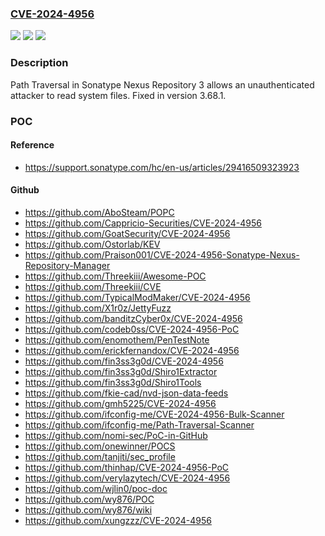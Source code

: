 ### [CVE-2024-4956](https://cve.mitre.org/cgi-bin/cvename.cgi?name=CVE-2024-4956)
![](https://img.shields.io/static/v1?label=Product&message=Nexus%20Repository&color=blue)
![](https://img.shields.io/static/v1?label=Version&message=3.0.0%3C%3D%203.68.0%20&color=brighgreen)
![](https://img.shields.io/static/v1?label=Vulnerability&message=CWE-22%20Improper%20Limitation%20of%20a%20Pathname%20to%20a%20Restricted%20Directory%20('Path%20Traversal')&color=brighgreen)

### Description

Path Traversal in Sonatype Nexus Repository 3 allows an unauthenticated attacker to read system files. Fixed in version 3.68.1.

### POC

#### Reference
- https://support.sonatype.com/hc/en-us/articles/29416509323923

#### Github
- https://github.com/AboSteam/POPC
- https://github.com/Cappricio-Securities/CVE-2024-4956
- https://github.com/GoatSecurity/CVE-2024-4956
- https://github.com/Ostorlab/KEV
- https://github.com/Praison001/CVE-2024-4956-Sonatype-Nexus-Repository-Manager
- https://github.com/Threekiii/Awesome-POC
- https://github.com/Threekiii/CVE
- https://github.com/TypicalModMaker/CVE-2024-4956
- https://github.com/X1r0z/JettyFuzz
- https://github.com/banditzCyber0x/CVE-2024-4956
- https://github.com/codeb0ss/CVE-2024-4956-PoC
- https://github.com/enomothem/PenTestNote
- https://github.com/erickfernandox/CVE-2024-4956
- https://github.com/fin3ss3g0d/CVE-2024-4956
- https://github.com/fin3ss3g0d/Shiro1Extractor
- https://github.com/fin3ss3g0d/Shiro1Tools
- https://github.com/fkie-cad/nvd-json-data-feeds
- https://github.com/gmh5225/CVE-2024-4956
- https://github.com/ifconfig-me/CVE-2024-4956-Bulk-Scanner
- https://github.com/ifconfig-me/Path-Traversal-Scanner
- https://github.com/nomi-sec/PoC-in-GitHub
- https://github.com/onewinner/POCS
- https://github.com/tanjiti/sec_profile
- https://github.com/thinhap/CVE-2024-4956-PoC
- https://github.com/verylazytech/CVE-2024-4956
- https://github.com/wjlin0/poc-doc
- https://github.com/wy876/POC
- https://github.com/wy876/wiki
- https://github.com/xungzzz/CVE-2024-4956

